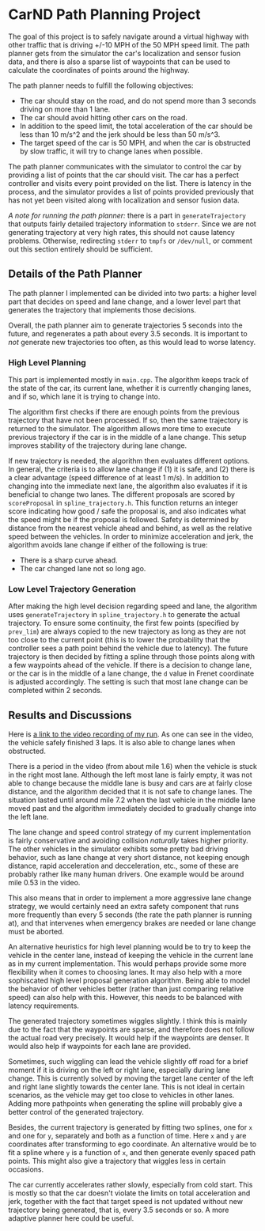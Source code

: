 # CarND Path Planning Project
   
The goal of this project is to safely navigate around a virtual highway 
with other traffic that is driving +/-10 MPH of the 50 MPH speed limit. 
The path planner gets from the simulator the car's localization and sensor 
fusion data, and there is also a sparse list of waypoints that can be
used to calculate the coordinates of points around the highway. 

The path planner needs to fulfill the following objectives:
* The car should stay on the road, and do not spend more than 3 
seconds driving on more than 1 lane.
* The car should avoid hitting other cars on the road.
* In addition to the speed limit, the total acceleration of the car should 
be less than 10 m/s^2 and the jerk should be less than 50 m/s^3.
* The target speed of the car is 50 MPH, and when the car is 
obstructed by slow traffic, it will try to change lanes when possible.

The path planner communicates with the simulator to control the car by
providing a list of points that the car should visit. The car has a perfect
controller and visits every point provided on the list. There is latency
in the process, and the simulator provides a list of points provided 
previously that has not yet been visited along with localization and sensor
fusion data.

*A note for running the path planner:* there is a part in `generateTrajectory`
that outputs fairly detailed trajectory information to `stderr`. 
Since we are not generating trajectory at very high rates, this should not
cause latency problems. Otherwise, redirecting `stderr` to `tmpfs` 
or `/dev/null`, or comment out this section entirely should be sufficient.

## Details of the Path Planner

The path planner I implemented can be divided into two parts: a higher level 
part that decides on speed and lane change, and a lower level part that 
generates the trajectory that implements those decisions.

Overall, the path planner aim to generate trajectories 5 seconds into the 
future, and regenerates a path about every 3.5 seconds. It is important to
*not* generate new trajectories too often, as this would lead to worse 
latency.

### High Level Planning

This part is implemented mostly in `main.cpp`. The algorithm keeps track of
the state of the car, its current lane, whether it is currently changing lanes,
and if so, which lane it is trying to change into.

The algorithm first checks if there are enough points from the previous 
trajectory that have not been processed. If so, then the same trajectory is
returned to the simulator. The algorithm allows more time to execute previous
trajectory if the car is in the middle of a lane change. This setup improves
stability of the trajectory during lane change.

If new trajectory is needed, the algorithm then evaluates different options.
In general, the criteria is to allow lane change if (1) it is safe, and 
(2) there is a clear advantage (speed difference of at least 1 m/s).
In addition to changing into the immediate next lane, the algorithm also 
evaluates if it is beneficial to change two lanes. The different proposals
are scored by `scoreProposal` in `spline_trajectory.h`. This function
returns an integer score indicating how good / safe the proposal is, and
also indicates what the speed might be if the proposal is followed.
Safety is determined by distance from the nearest vehicle ahead and behind, 
as well as the relative speed between the vehicles.
In order to minimize acceleration and jerk, the algorithm avoids lane change
if either of the following is true:
* There is a sharp curve ahead.
* The car changed lane not so long ago.

### Low Level Trajectory Generation

After making the high level decision regarding speed and lane, the algorithm
uses `generateTrajectory` in `spline_trajectory.h` to generate the actual 
trajectory. To ensure some continuity, the first few points (specified by
`prev_lim`) are always copied to the new trajectory as long as they are not 
too close to the current point (this is to lower the probability that the 
controller sees a path point behind the vehicle due to latency). The future
trajectory is then decided by fitting a spline through those points along
with a few waypoints ahead of the vehicle. If there is a decision to change
lane, or the car is in the middle of a lane change, the `d` value in 
Frenet coordinate is adjusted accordingly. The setting is such that most
lane change can be completed within 2 seconds.

## Results and Discussions

Here is [a link to the video recording of my run](https://youtu.be/3gok9qKyr64).
As one can see in the video, the vehicle safely finished 3 laps. It is also
able to change lanes when obstructed. 

There is a period in the video (from about mile 1.6) when the vehicle is
stuck in the right most lane. Although the left most lane is fairly empty,
it was not able to change because the middle lane is busy and cars are at
fairly close distance, and the algorithm decided that it is not safe to 
change lanes. The situation lasted until around mile 7.2 when the last
vehicle in the middle lane moved past and the algorithm immediately 
decided to gradually change into the left lane.

The lane change and speed control strategy of my current implementation is
fairly conservative and avoiding collision *naturally* takes higher 
priority. The other vehicles in the simulator exhibits some pretty bad
driving behavior, such as lane change at very short distance, not keeping
enough distance, rapid acceleration and decceleration, etc., some of these
are probably rather like many human drivers. One example would be around
mile 0.53 in the video.

This also means that in order to implement a more aggressive lane change 
strategy, we would certainly need an extra safety component that runs more 
frequently than every 5 seconds (the rate the path planner is running at),
and that intervenes when emergency brakes are needed or lane change must 
be aborted.

An alternative heuristics for high level planning would be to try to 
keep the vehicle in the center lane, instead of keeping the vehicle 
in the current lane as in my current implementation. This would perhaps
provide some more flexibility when it comes to choosing lanes.
It may also help with a more sophiscated high level proposal generation
algorithm. Being able to model the behavior of other vehicles better
(rather than just comparing relative speed) can also help with this.
However, this needs to be balanced with latency requirements.

The generated trajectory sometimes wiggles slightly. I think this is 
mainly due to the fact that the waypoints are sparse, and therefore does 
not follow the actual road very precisely. It would help if the waypoints 
are denser. It would also help if waypoints for each lane are provided.

Sometimes, such wiggling can lead the vehicle slightly off road for a 
brief moment if it is driving on the left or right lane, especially
during lane change. This is currently solved by moving the target lane 
center of the left and right lane slightly towards the center lane. 
This is not ideal in certain scenarios, as the vehicle may get too 
close to vehicles in other lanes. Adding more pathpoints when generating
the spline will probably give a better control of the generated trajectory.

Besides, the current trajectory is generated by fitting two splines, one
for `x` and one for `y`, separately and both as a function of time.
Here `x` and `y` are coordinates after transforming to ego coordinate.
An alternative would be to fit a spline where `y` is a function of `x`, 
and then generate evenly spaced path points. This might also give a 
trajectory that wiggles less in certain occasions.

The car currently accelerates rather slowly, especially from cold start.
This is mostly so that the car doesn't violate the limits on total 
acceleration and jerk, together with the fact that target speed is not
updated without new trajectory being generated, that is, every 3.5 
seconds or so. A more adaptive planner here could be useful.
